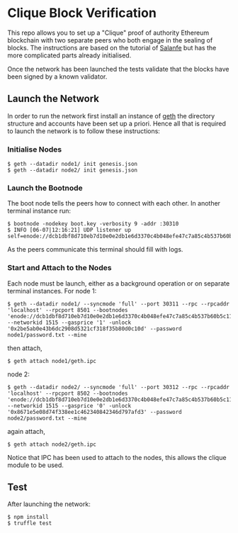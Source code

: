 # Clique Block Verification
This repo allows you to set up a "Clique" proof of authority Ethereum blockchain with two separate peers who both engage in the sealing of blocks. The instructions are based on the tutorial of [Salanfe](https://hackernoon.com/setup-your-own-private-proof-of-authority-ethereum-network-with-geth-9a0a3750cda8) but has the more complicated parts already initialised.

Once the network has been launched the tests validate that the blocks have been signed by a known validator.

## Launch the Network
In order to run the network first install an instance of [geth](https://geth.ethereum.org/downloads/) the directory structure and accounts have been set up a priori. Hence all that is required to launch the network is to follow these instructions:

### Initialise Nodes
```
$ geth --datadir node1/ init genesis.json
$ geth --datadir node2/ init genesis.json
```

### Launch the Bootnode
The boot node tells the peers how to connect with each other. In another terminal instance run:
```
$ bootnode -nodekey boot.key -verbosity 9 -addr :30310
$ INFO [06-07|12:16:21] UDP listener up                          self=enode://dcb1dbf8d710eb7d10e0e2db1e6d3370c4b048efe47c7a85c4b537b60b5c11832ef25f026915b803e928c1d93f01b853131e412c6308c4c6141d1504c78823c8@[::]:30310
```
As the peers communicate this terminal should fill with logs.

### Start and Attach to the Nodes
Each node must be launch, either as a background operation or on separate terminal instances. For node 1:
```
$ geth --datadir node1/ --syncmode 'full' --port 30311 --rpc --rpcaddr 'localhost' --rpcport 8501 --bootnodes 'enode://dcb1dbf8d710eb7d10e0e2db1e6d3370c4b048efe47c7a85c4b537b60b5c11832ef25f026915b803e928c1d93f01b853131e412c6308c4c6141d1504c78823c8@127.0.0.1:30310' --networkid 1515 --gasprice '1' -unlock '0x2be5ab0e43b6dc2908d5321cf318f35b80d0c10d' --password node1/password.txt --mine
```
then attach,
```
$ geth attach node1/geth.ipc
```
node 2:
```
$ geth --datadir node2/ --syncmode 'full' --port 30312 --rpc --rpcaddr 'localhost' --rpcport 8502 --bootnodes 'enode://dcb1dbf8d710eb7d10e0e2db1e6d3370c4b048efe47c7a85c4b537b60b5c11832ef25f026915b803e928c1d93f01b853131e412c6308c4c6141d1504c78823c8@127.0.0.1:30310' --networkid 1515 --gasprice '0' -unlock '0x8671e5e08d74f338ee1c462340842346d797afd3' --password node2/password.txt --mine
```
again attach,
```
$ geth attach node2/geth.ipc
```
Notice that IPC has been used to attach to the nodes, this allows the clique module to be used.

## Test
After launching the network:
```
$ npm install
$ truffle test
```
